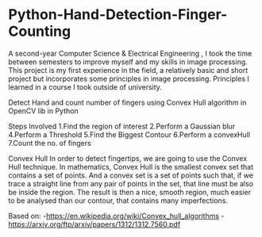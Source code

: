 # Python-Hand-Detection-Finger-Counting

A second-year Computer Science & Electrical Engineering , I took the time between semesters to improve myself and my skills in image processing.
This project is my first experience in the field, a relatively basic and short project but incorporates some principles in image processing. Principles I learned in a course I took outside of university.

Detect Hand and count number of fingers using Convex Hull algorithm in OpenCV lib in Python

Steps Involved
1.Find the region of interest 2.Perform a Gaussian blur 4.Perform a Threshold 5.Find the Biggest Contour 6.Perform a convexHull 7.Count the no. of fingers

Convex Hull
In order to detect fingertips, we are going to use the Convex Hull technique. In mathematics, Convex Hull is the smallest convex set that contains a set of points. And a convex set is a set of points such that, if we trace a straight line from any pair of points in the set, that line must be also be inside the region. The result is then a nice, smooth region, much easier to be analysed than our contour, that contains many imperfections.


Based on: -https://en.wikipedia.org/wiki/Convex_hull_algorithms
          -https://arxiv.org/ftp/arxiv/papers/1312/1312.7560.pdf
